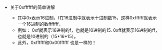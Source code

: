 + 关于0xffffff的简单讲解

  
  - 其中0x表示16进制，f在16进制中就表示十进制数15，这样0xffffff就表示一个16进制的数fffffff，
  - 例如：
        0xf就表示16进制的f，也就是10进制的15.
        0xff就表示16进制的ff，也就是10进制的（15*16+15）。
  - 此外，0xffffff和0x00ffffff 也是一样的！